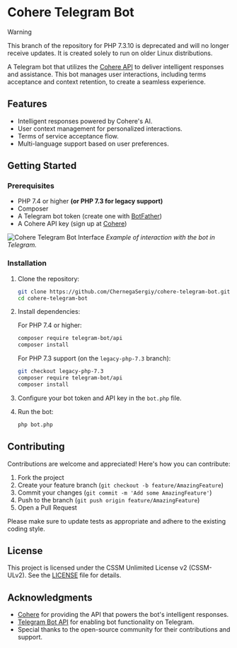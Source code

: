 # Cohere Telegram Bot

> [!WARNING]
> This branch of the repository for PHP 7.3.10 is deprecated and will no longer receive updates. It is created solely to run on older Linux distributions.

A Telegram bot that utilizes the [Cohere API](https://cohere.ai/) to deliver intelligent responses and assistance. This bot manages user interactions, including terms acceptance and context retention, to create a seamless experience.

## Features

- Intelligent responses powered by Cohere's AI.
- User context management for personalized interactions.
- Terms of service acceptance flow.
- Multi-language support based on user preferences.

## Getting Started

### Prerequisites

- PHP 7.4 or higher **(or PHP 7.3 for legacy support)**
- Composer
- A Telegram bot token (create one with [BotFather](https://t.me/BotFather))
- A Cohere API key (sign up at [Cohere](https://cohere.ai/))

![Cohere Telegram Bot Interface](https://github.com/user-attachments/assets/5bd480c5-3990-435a-b115-82e158f3a226)
*Example of interaction with the bot in Telegram.*

### Installation

1. Clone the repository:
   ```bash
   git clone https://github.com/ChernegaSergiy/cohere-telegram-bot.git
   cd cohere-telegram-bot
   ```

2. Install dependencies:

   For PHP 7.4 or higher:
   ```bash
   composer require telegram-bot/api
   composer install
   ```

   For PHP 7.3 support (on the `legacy-php-7.3` branch):
   ```bash
   git checkout legacy-php-7.3
   composer require telegram-bot/api
   composer install
   ```

4. Configure your bot token and API key in the `bot.php` file.

5. Run the bot:
   ```bash
   php bot.php
   ```

## Contributing

Contributions are welcome and appreciated! Here's how you can contribute:

1. Fork the project
2. Create your feature branch (`git checkout -b feature/AmazingFeature`)
3. Commit your changes (`git commit -m 'Add some AmazingFeature'`)
4. Push to the branch (`git push origin feature/AmazingFeature`)
5. Open a Pull Request

Please make sure to update tests as appropriate and adhere to the existing coding style.

## License

This project is licensed under the CSSM Unlimited License v2 (CSSM-ULv2). See the [LICENSE](LICENSE) file for details.

## Acknowledgments

- [Cohere](https://cohere.ai/) for providing the API that powers the bot's intelligent responses.
- [Telegram Bot API](https://core.telegram.org/bots/api) for enabling bot functionality on Telegram.
- Special thanks to the open-source community for their contributions and support.
